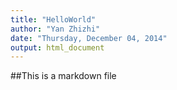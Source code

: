 ```yaml
---
title: "HelloWorld"
author: "Yan Zhizhi"
date: "Thursday, December 04, 2014"
output: html_document
---
```


##This is a markdown file
